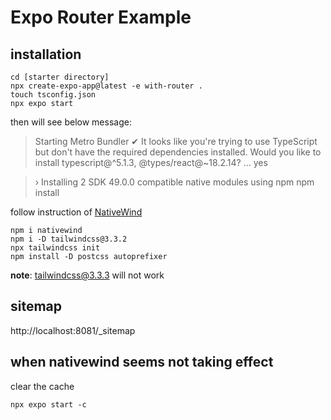 # Expo Router Example

## installation

```
cd [starter directory]
npx create-expo-app@latest -e with-router .
touch tsconfig.json
npx expo start
```

then will see below message:

> Starting Metro Bundler
> ✔ It looks like you're trying to use TypeScript but don't have the required dependencies installed. Would you like to install typescript@^5.1.3, @types/react@~18.2.14? … yes

> › Installing 2 SDK 49.0.0 compatible native modules using npm
> npm install

follow instruction of [NativeWind](https://www.nativewind.dev/quick-starts/expo)

```
npm i nativewind
npm i -D tailwindcss@3.3.2
npx tailwindcss init
npm install -D postcss autoprefixer
```

**note**: tailwindcss@3.3.3 will not work

## sitemap

http://localhost:8081/\_sitemap

## when nativewind seems not taking effect

clear the cache

```
npx expo start -c
```
